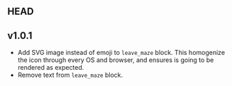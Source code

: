 ## HEAD

## v1.0.1

- Add SVG image instead of emoji to `leave_maze` block. This homogenize the icon through every OS and browser, and ensures is going to be rendered as expected.
- Remove text from `leave_maze` block.
